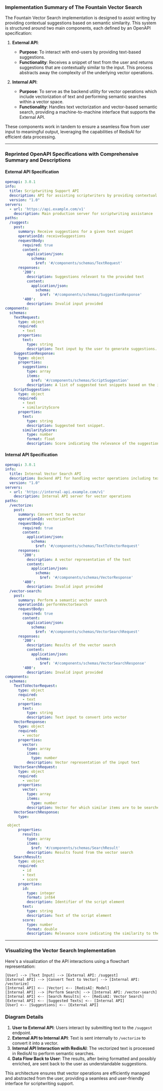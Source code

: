 ### Implementation Summary of The Fountain Vector Search

The Fountain Vector Search implementation is designed to assist writing by providing contextual suggestions based on semantic similarity. This system is structured around two main components, each defined by an OpenAPI specification:

1. **External API**:
   - **Purpose**: To interact with end-users by providing text-based suggestions.
   - **Functionality**: Receives a snippet of text from the user and returns suggestions that are contextually similar to the input. This process abstracts away the complexity of the underlying vector operations.

2. **Internal API**:
   - **Purpose**: To serve as the backend utility for vector operations which include vectorization of text and performing semantic searches within a vector space.
   - **Functionality**: Handles text vectorization and vector-based semantic search, providing a machine-to-machine interface that supports the External API.

These components work in tandem to ensure a seamless flow from user input to meaningful output, leveraging the capabilities of RedisAI for efficient data processing.

---

### Reprinted OpenAPI Specifications with Comprehensive Summary and Descriptions

#### External API Specification

```yaml
openapi: 3.0.1
info:
  title: Scriptwriting Support API
  description: API for assisting scriptwriters by providing contextual text suggestions using vector-based search.
  version: "1.0"
servers:
  - url: 'https://api.example.com/v1'
    description: Main production server for scriptwriting assistance
paths:
  /suggest:
    post:
      summary: Receive suggestions for a given text snippet
      operationId: receiveSuggestions
      requestBody:
        required: true
        content:
          application/json:
            schema:
              $ref: '#/components/schemas/TextRequest'
      responses:
        '200':
          description: Suggestions relevant to the provided text
          content:
            application/json:
              schema:
                $ref: '#/components/schemas/SuggestionResponse'
        '400':
          description: Invalid input provided
components:
  schemas:
    TextRequest:
      type: object
      required:
        - text
      properties:
        text:
          type: string
          description: Text input by the user to generate suggestions.
    SuggestionResponse:
      type: object
      properties:
        suggestions:
          type: array
          items:
            $ref: '#/components/schemas/ScriptSuggestion'
          description: A list of suggested text snippets based on the input.
    ScriptSuggestion:
      type: object
      required:
        - text
        - similarityScore
      properties:
        text:
          type: string
          description: Suggested text snippet.
        similarityScore:
          type: number
          format: float
          description: Score indicating the relevance of the suggestion to the input text.
```

#### Internal API Specification

```yaml
openapi: 3.0.1
info:
  title: Internal Vector Search API
  description: Backend API for handling vector operations including text vectorization and semantic search.
  version: "1.0"
servers:
  - url: 'https://internal-api.example.com/v1'
    description: Internal API server for vector operations
paths:
  /vectorize:
    post:
      summary: Convert text to vector
      operationId: vectorizeText
      requestBody:
        required: true
        content:
          application/json:
            schema:
              $ref: '#/components/schemas/TextToVectorRequest'
      responses:
        '200':
          description: A vector representation of the text
          content:
            application/json:
              schema:
                $ref: '#/components/schemas/VectorResponse'
        '400':
          description: Invalid input provided
  /vector-search:
    post:
      summary: Perform a semantic vector search
      operationId: performVectorSearch
      requestBody:
        required: true
        content:
          application/json:
            schema:
              $ref: '#/components/schemas/VectorSearchRequest'
      responses:
        '200':
          description: Results of the vector search
          content:
            application/json:
              schema:
                $ref: '#/components/schemas/VectorSearchResponse'
        '400':
          description: Invalid input provided
components:
  schemas:
    TextToVectorRequest:
      type: object
      required:
        - text
      properties:
        text:
          type: string
          description: Text input to convert into vector
    VectorResponse:
      type: object
      required:
        - vector
      properties:
        vector:
          type: array
          items:
            type: number
          description: Vector representation of the input text
    VectorSearchRequest:
      type: object
      required:
        - vector
      properties:
        vector:
          type: array
          items:
            type: number
          description: Vector for which similar items are to be searched
    VectorSearchResponse:
      type:

 object
      properties:
        results:
          type: array
          items:
            $ref: '#/components/schemas/SearchResult'
          description: Results found from the vector search
    SearchResult:
      type: object
      required:
        - id
        - text
        - score
      properties:
        id:
          type: integer
          format: int64
          description: Identifier of the script element
        text:
          type: string
          description: Text of the script element
        score:
          type: number
          format: double
          description: Relevance score indicating the similarity to the input vector
```

---

### Visualizing the Vector Search Implementation

Here's a visualization of the API interactions using a flowchart representation:

```
[User] --> |Text Input| --> [External API: /suggest]
[External API] --> |Convert Text to Vector| --> [Internal API: /vectorize]
[Internal API] <-- |Vector| <-- [RedisAI: Model]
[Internal API] --> |Perform Search| --> [Internal API: /vector-search]
[Internal API] <-- |Search Results| <-- [RedisAI: Vector Search]
[External API] <-- |Suggested Texts| <-- [Internal API]
[User] <-- |Suggestions| <-- [External API]
```

### Diagram Details

1. **User to External API**: Users interact by submitting text to the `/suggest` endpoint.
2. **External API to Internal API**: Text is sent internally to `/vectorize` to convert it into a vector.
3. **Internal API Interaction with RedisAI**: The vectorized text is processed in RedisAI to perform semantic searches.
4. **Data Flow Back to User**: The results, after being formatted and possibly enriched, are sent back to the user as understandable suggestions.

This architecture ensures that vector operations are efficiently managed and abstracted from the user, providing a seamless and user-friendly interface for scriptwriting support.